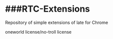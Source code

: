 ###RTC-Extensions
=================

Repository of simple extensions of late for Chrome

oneworld license/no-troll license 
